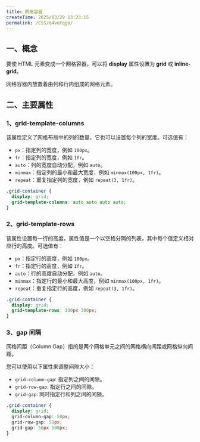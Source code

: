 ```yaml
---
title: 网格容器
createTime: 2025/03/29 13:23:15
permalink: /CSS/q4vutqgo/
---
```


## 一、概念

要使 HTML 元素变成一个网格容器，可以将 **display** 属性设置为 **grid** 或 **inline-grid**。

网格容器内放置着由列和行内组成的网格元素。

## 二、主要属性

### 1、grid-template-columns

该属性定义了网格布局中的列的数量，它也可以设置每个列的宽度。可选值有：

- `px`：指定列的宽度，例如 `100px`。
- `fr`：指定列的宽度，例如 `1fr`。
- `auto`：列的宽度自动分配，例如 `auto`。
- `minmax`：指定列的最小和最大宽度，例如 `minmax(100px, 1fr)`。
- `repeat`：重复指定列的宽度，例如 `repeat(3, 1fr)`。

```css
.grid-container {
  display: grid;
  grid-template-columns: auto auto auto auto;
}
```

### 2、grid-template-rows

该属性设置每一行的高度。属性值是一个以空格分隔的列表，其中每个值定义相对应行的高度。可选值有：

- `px`：指定行的高度，例如 `100px`。
- `fr`：指定行的高度，例如 `1fr`。
- `auto`：行的高度自动分配，例如 `auto`。
- `minmax`：指定行的最小和最大高度，例如 `minmax(100px, 1fr)`。
- `repeat`：重复指定行的高度，例如 `repeat(3, 1fr)`。

```css
.grid-container {
  display: grid;
  grid-template-rows: 100px 300px;
}
```

### 3、gap 间隔

网格间距（Column Gap）指的是两个网格单元之间的网格横向间距或网格纵向间距。

您可以使用以下属性来调整间隙大小：

- `grid-column-gap`: 指定列之间的间隙。
- `grid-row-gap`: 指定行之间的间隙。
- `grid-gap`: 同时指定行和列之间的间隙。

```css
.grid-container {
  display: grid;
  grid-column-gap: 50px;
  grid-row-gap: 50px;
  grid-gap: 50px 100px;
}
```
